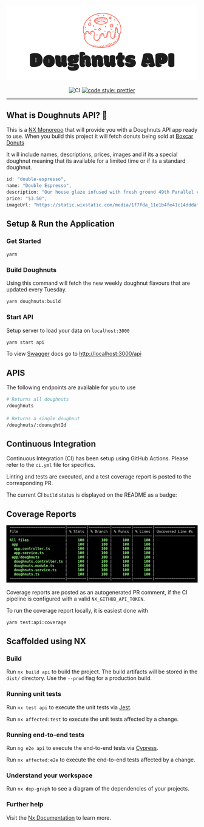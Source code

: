 <div align="center">
<img src="./assets/logo.png">

![CI](https://github.com/tbauman88/nestjs-testing/workflows/CI/badge.svg)
[![code style: prettier](https://img.shields.io/badge/code_style-prettier-ff69b4.svg?style=flat-square)](https://github.com/prettier/prettier)

</div>

<hr>

## What is Doughnuts API? 🍩

This is a [NX Monorepo](https://nx.dev) that will provide you with a Doughnuts API app ready to use. When you build this project it will fetch donuts being sold at [Boxcar Donuts](https://www.bxcrdonuts.ca/) 

It will include names, descriptions, prices, images and if its a special doughnut meaning that its available for a limited time or if its a standard doughnut.

```ts
id: "double-espresso",
name: "Double Espresso",
description: "Our house glaze infused with fresh ground 49th Parallel espresso. Our coffee shop might not be open but this is really all you need!",
price: "$3.50",
imageUrl: "https://static.wixstatic.com/media/1f7fda_11e1b4fe41c14dddaf44c4f06aa5635f~mv2.jpg"
```

## Setup & Run the Application
### Get Started
```bash
yarn
```

### Build Doughnuts
Using this command will fetch the new weekly doughnut flavours that are updated every Tuesday.

```bash
yarn doughnuts:build
```

### Start API

Setup server to load your data on `localhost:3000`

```bash
yarn start api
```

To view [Swagger](https://swagger.io/docs/) docs go to [http://localhost:3000/api](http://localhost:3000/api)

## APIS 
The following endpoints are available for you to use

```bash
# Returns all doughnuts
/doughnuts 

# Returns a single doughnut
/doughnuts/:dounughtId
```

## Continuous Integration

Continuous Integration (CI) has been setup using GitHub Actions. Please refer to the `ci.yml` file for specifics.

Linting and tests are executed, and a test coverage report is posted to the corresponding PR.

The current CI `build` status is displayed on the README as a badge:


## Coverage Reports

<img src="./assets/coverage-report.png">

Coverage reports are posted as an autogenerated PR comment, if the CI pipeline is configured with a valid `NX_GITHUB_API_TOKEN`.

To run the coverage report locally, it is easiest done with

```bash
yarn test:api:coverage
```


## Scaffolded using NX

### Build

Run `nx build api` to build the project. The build artifacts will be stored in the `dist/` directory. Use the `--prod` flag for a production build.

### Running unit tests

Run `nx test api` to execute the unit tests via [Jest](https://jestjs.io).

Run `nx affected:test` to execute the unit tests affected by a change.

### Running end-to-end tests

Run `ng e2e api` to execute the end-to-end tests via [Cypress](https://www.cypress.io).

Run `nx affected:e2e` to execute the end-to-end tests affected by a change.

### Understand your workspace

Run `nx dep-graph` to see a diagram of the dependencies of your projects.

### Further help

Visit the [Nx Documentation](https://nx.dev) to learn more.
